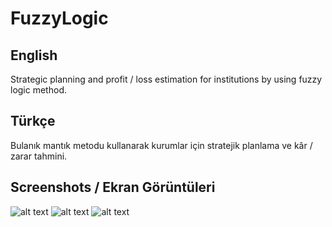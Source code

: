 # FuzzyLogic

## English
Strategic planning and profit / loss estimation for institutions by using fuzzy logic method.

## Türkçe
Bulanık mantık metodu kullanarak kurumlar için stratejik planlama ve kâr / zarar tahmini.

## Screenshots / Ekran Görüntüleri
![alt text](https://raw.githubusercontent.com/kerembahcivan/FuzzyLogic/master/1.jpeg)
![alt text](https://raw.githubusercontent.com/kerembahcivan/FuzzyLogic/master/2.jpeg)
![alt text](https://raw.githubusercontent.com/kerembahcivan/FuzzyLogic/master/3.jpeg)
